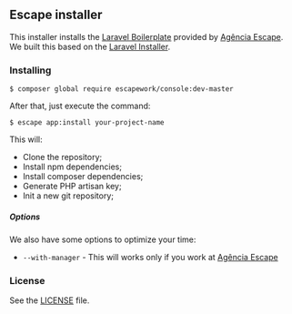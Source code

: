 ## Escape installer

This installer installs the [Laravel Boilerplate](github.com/EscapeWork/LaravelBoilarplate) provided by [Agência Escape](http://www.escape.ppg.br). We built this based on the [Laravel Installer](https://github.com/laravel/installer).

### Installing

```
$ composer global require escapework/console:dev-master
```

After that, just execute the command: 

```
$ escape app:install your-project-name 
```

This will:

* Clone the repository;
* Install npm dependencies;
* Install composer dependencies;
* Generate PHP artisan key;
* Init a new git repository;

##### Options

We also have some options to optimize your time:

* `--with-manager` - This will works only if you work at [Agência Escape](http://www.escape.ppg.br)

### License

See the [LICENSE](https://github.com/escapecriativacao/console/blob/master/LICENSE) file.